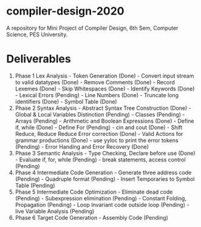 # compiler-design-2020
A repository for Mini Project of Compiler Design, 6th Sem, Computer Science, PES University.
# Deliverables
  1. Phase 1 Lex Analysis
    - Token Generation (Done)
    - Convert input stream to valid datatypes (Done)
    - Remove Comments (Done)
    - Record Lexemes (Done)
    - Skip Whitespaces (Done)
    - Identify Keywords (Done)
    - Lexical Errors (Pending)
    - Line Numbers  (Done)
    - Truncate long identifiers (Done)
    - Symbol Table (Done)
  2. Phase 2 Syntax Analysis
    - Abstract Syntax Tree Construction (Done)
    - Global & Local Variables Distinction (Pending)
    - Classes (Pending)
    - Arrays (Pending)
    - Arithmetic and Boolean Expressions (Done)
    - Define if, while (Done)
    - Define For (Pending)
    - cin and cout (Done)
    - Shift Reduce, Reduce Reduce Error correction (Done)
    - Valid Actions for grammar productions (Done)
    - use yyloc to print the error tokens (Pending)
    - Error Handing and Error Recovery (Done)
  3. Phase 3 Semantic Analysis
    - Type Checking, Declare before use (Done)
    - Evaluate if, for, while (Pending)
    - break statements, access control (Pending)
  4. Phase 4 Intermediate Code Generation
    - Generate three address code (Pending)
    - Quadruple format (Pending)
    - Insert Temporaries to Symbol Table (Pending)
  5. Phase 5 Intermediate Code Optimization
    - Eliminate dead code (Pending)
    - Subexpression elimination (Pending)
    - Constant Folding, Propagation (Pending)
    - Loop Invariant code outside loop (Pending)
    - live Variable Analysis (Pending)
  6. Phase 6 Target Code Generation
    - Assembly Code (Pending)
    
    
